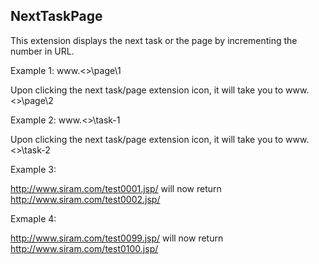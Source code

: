 ## NextTaskPage
This extension displays the next task or the page by incrementing the number in URL.  

Example 1:  www.<<somewebsite>>\page\1

Upon clicking the next task/page extension icon, it will take you to  www.<<somewebsite>>\page\2  

Example 2:  www.<<somewebsite>>\task-1 

Upon clicking the next task/page extension icon, it will take you to  www.<<somewebsite>>\task-2

Example 3:  

http://www.siram.com/test0001.jsp/ will now return http://www.siram.com/test0002.jsp/

Exmaple 4:

http://www.siram.com/test0099.jsp/ will now return http://www.siram.com/test0100.jsp/
